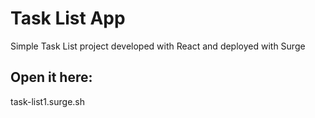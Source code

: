 # Task List App

Simple Task List project developed with React and deployed with Surge

## Open it here: 

task-list1.surge.sh